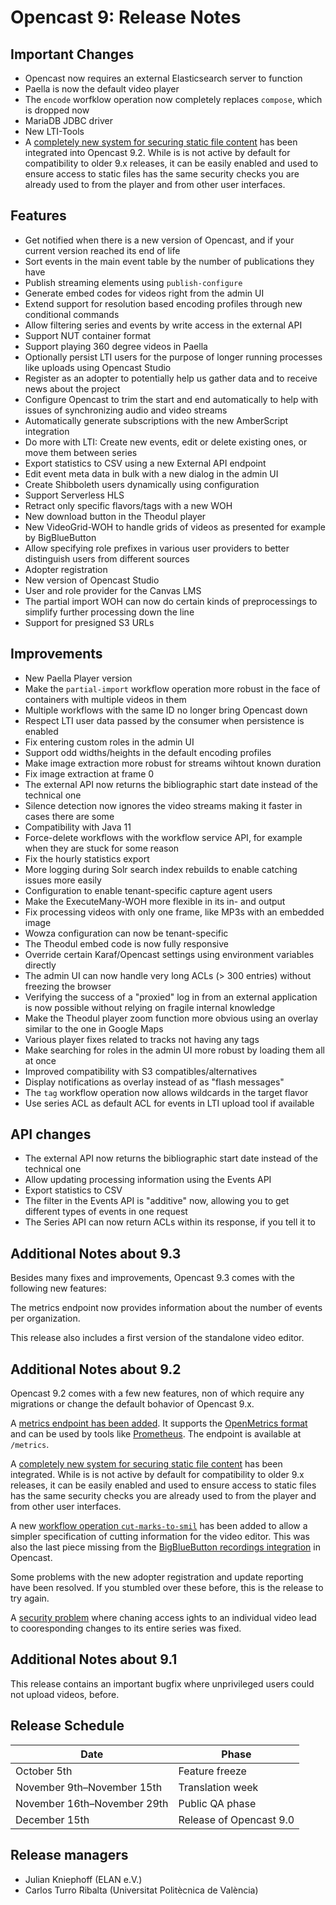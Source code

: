 Opencast 9: Release Notes
=========================

Important Changes
-----------------

- Opencast now requires an external Elasticsearch server to function
- Paella is now the default video player
- The `encode` worfklow operation now completely replaces `compose`,
  which is dropped now
- MariaDB JDBC driver
- New LTI-Tools
- A [completely new system for securing static file content](configuration/serving-static-files.md) has been integrated
  into Opencast 9.2. While is is not active by default for compatibility to older 9.x releases, it can be easily enabled
  and used to ensure access to static files has the same security checks you are already used to from the player and
  from other user interfaces.


Features
--------

- Get notified when there is a new version of Opencast,
  and if your current version reached its end of life
- Sort events in the main event table
  by the number of publications they have
- Publish streaming elements using `publish-configure`
- Generate embed codes for videos right from the admin UI
- Extend support for resolution based encoding profiles
  through new conditional commands
- Allow filtering series and events by write access
  in the external API
- Support NUT container format
- Support playing 360 degree videos in Paella
- Optionally persist LTI users for the purpose of
  longer running processes like uploads using Opencast Studio
- Register as an adopter to potentially help us gather data
  and to receive news about the project
- Configure Opencast to trim the start and end automatically
  to help with issues of synchronizing audio and video streams
- Automatically generate subscriptions with the new AmberScript integration
- Do more with LTI: Create new events, edit or delete existing ones,
  or move them between series
- Export statistics to CSV using a new External API endpoint
- Edit event meta data in bulk with a new dialog in the admin UI
- Create Shibboleth users dynamically using configuration
- Support Serverless HLS
- Retract only specific flavors/tags with a new WOH
- New download button in the Theodul player
- New VideoGrid-WOH to handle grids of videos as presented for example
  by BigBlueButton
- Allow specifying role prefixes in various user providers to better
  distinguish users from different sources
- Adopter registration
- New version of Opencast Studio
- User and role provider for the Canvas LMS
- The partial import WOH can now do certain kinds of preprocessings
  to simplify further processing down the line
- Support for presigned S3 URLs

Improvements
------------

- New Paella Player version
- Make the `partial-import` workflow operation more robust
  in the face of containers with multiple videos in them
- Multiple workflows with the same ID no longer bring Opencast down
- Respect LTI user data passed by the consumer
  when persistence is enabled
- Fix entering custom roles in the admin UI
- Support odd widths/heights in the default encoding profiles
- Make image extraction more robust for streams wihtout known duration
- Fix image extraction at frame 0
- The external API now returns the bibliographic start date
  instead of the technical one
- Silence detection now ignores the video streams
  making it faster in cases there are some
- Compatibility with Java 11
- Force-delete workflows with the workflow service API,
  for example when they are stuck for some reason
- Fix the hourly statistics export
- More logging during Solr search index rebuilds
  to enable catching issues more easily
- Configuration to enable tenant-specific capture agent users
- Make the ExecuteMany-WOH more flexible in its in- and output
- Fix processing videos with only one frame,
  like MP3s with an embedded image
- Wowza configuration can now be tenant-specific
- The Theodul embed code is now fully responsive
- Override certain Karaf/Opencast settings
  using environment variables directly
- The admin UI can now handle very long ACLs (> 300 entries)
  without freezing the browser
- Verifying the success of a "proxied" log in from an external application
  is now possible without relying on fragile internal knowledge
- Make the Theodul player zoom function more obvious
  using an overlay similar to the one in Google Maps
- Various player fixes related to tracks not having any tags
- Make searching for roles in the admin UI more robust
  by loading them all at once
- Improved compatibility with S3 compatibles/alternatives
- Display notifications as overlay instead of as "flash messages"
- The `tag` workflow operation now allows wildcards in the target flavor
- Use series ACL as default ACL for events in LTI upload tool if available

API changes
-----------

- The external API now returns the bibliographic start date
  instead of the technical one
- Allow updating processing information using the Events API
- Export statistics to CSV
- The filter in the Events API is "additive" now, allowing you to get
  different types of events in one request
- The Series API can now return ACLs within its response, if you tell it to

Additional Notes about 9.3
--------------------------

Besides many fixes and improvements, Opencast 9.3 comes with the following new features:

The metrics endpoint now provides information about the number of events per organization.

This release also includes a first version of the standalone video editor.

Additional Notes about 9.2
--------------------------

Opencast 9.2 comes with a few new features, non of which require any migrations or change the default bohavior of
Opencast 9.x.

A [metrics endpoint has been added](modules/metrics.md). It supports the [OpenMetrics format](https://openmetrics.io)
and can be used by tools like [Prometheus](https://prometheus.io). The endpoint is available at `/metrics`.

A [completely new system for securing static file content](configuration/serving-static-files.md) has been integrated.
While is is not active by default for compatibility to older 9.x releases, it can be easily enabled and used to ensure
access to static files has the same security checks you are already used to from the player and from other user
interfaces.

A new [workflow operation `cut-marks-to-smil`](workflowoperationhandlers/cut-marks-to-smil-woh.md) has been added to
allow a simpler specification of cutting information for the video editor. This was also the last piece missing from the
[BigBlueButton recordings integration](https://github.com/elan-ev/opencast-bigbluebutton-integration) in Opencast.

Some problems with the new adopter registration and update reporting have been resolved. If you stumbled over these
before, this is the release to try again.

A [security problem](https://github.com/opencast/opencast/security/advisories/GHSA-vpc2-3wcv-qj4w) where chaning access
ights to an individual video lead to cooresponding changes to its entire series was fixed.


Additional Notes about 9.1
--------------------------

This release contains an important bugfix where unprivileged users
could not upload videos, before.

Release Schedule
----------------

| Date                        | Phase                   |
|-----------------------------|-------------------------|
| October 5th                 | Feature freeze          |
| November 9th–November 15th  | Translation week        |
| November 16th–November 29th | Public QA phase         |
| December 15th               | Release of Opencast 9.0 |

Release managers
----------------

- Julian Kniephoff (ELAN e.V.)
- Carlos Turro Ribalta (Universitat Politècnica de València)
